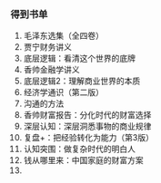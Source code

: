 ### 得到书单

1. 毛泽东选集（全四卷）
2. 贾宁财务讲义
3. 底层逻辑：看清这个世界的底牌
4. 香帅金融学讲义
5. 底层逻辑2：理解商业世界的本质
6. 经济学通识（第二版）
7. 沟通的方法
8. 香帅财富报告：分化时代的财富选择
9. 深层认知：深层洞悉事物的商业规律
10. 复盘+：把经验转化为能力（第3版）
11. 认知突围：做复杂时代的明白人
12. 钱从哪里来：中国家庭的财富方案
13. 

